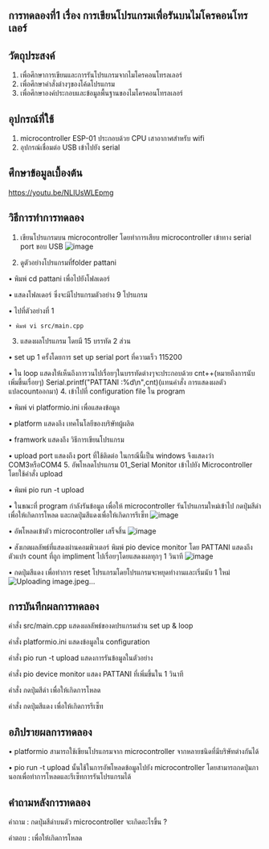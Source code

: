 ## การทดลองที่1 เรื่อง การเขียนโปรแกรมเพื่อรันบนไมโครคอนโทรเลอร์

## วัตถุประสงค์
1. เพื่อศึกษาการเขียนและการรันโปรแกรมจากไมโครคอนโทรลเลอร์
2. เพื่อศึกษาคำสั่งต่างๆของโค้ดโปรแกรม
3. เพื่อศึกษาองค์ประกอบและข้อมูลพื้นฐานของไมโครคอนโทรลเลอร์
 
## อุปกรณ์ที่ใช้
1. microcontroller ESP-01 ประกอบด้วย CPU เสาอากาศสำหรับ wifi
2. อุปกรณ์เชื่อมต่อ USB เข้าไปยัง serial

## ศึกษาข้อมูลเบื้องต้น
https://youtu.be/NLIUsWLEpmg

## วิธีการทำการทดลอง
1. เขียนโปรแกรมบน microcontroller โดยทำการเสียบ microcontroller เข้าทาง serial port ขอบ USB
![image](https://user-images.githubusercontent.com/80880074/112322076-2ddf3600-8ce3-11eb-94f0-e606eafb58f0.jpeg)

2. ดูตัวอย่างโปรแกรมที่folder pattani 
  
  • พิมพ์ cd pattani เพื่อไปยังโฟลเดอร์
  
  • แสดงโฟลเดอร์ ซึ่งจะมีโปรแกรมตัวอย่าง 9 โปรแกรม
  
  • ไปที่ตัวอย่างที่ 1
  
    • พิมพ์ vi src/main.cpp
3. แสดงผลโปรแกรม โดยมี 15 บรรทัด 2 ส่วน
  
  • set up 1 ครั้งโดยการ set up serial port ที่ความเร็ว 115200
  
  • ใน loop แสดงให้เห็นถึงการวนไปเรื่อยๆในบรรทัดต่างๆจะประกอบด้วย cnt++(หมายถึงการนับเพิ่มขึ้นเรื่อยๆ) Serial.printf("PATTANI :%d\n",cnt)(แทนคำสั่ง การแสดงผลตัวแปลcountออกมา)
4. เข้าไปที่  configuration file ใน program
  
  • พิมพ์ vi platformio.ini เพื่อแสดงข้อมูล
  
  • platform แสดงถึง เทคโนโลยีของบริษัทผู้ผลิต
  
  • framwork แสดงถึง วิธีการเขียนโปรแกรม
  
  • upload port แสดงถึง port ที่ใช้ติดต่อ ในกรณีนี้เป็น windows จึงแสดงว่า COM3หรือCOM4
5. อัพโหลดโปรแกรม 01_Serial Monitor เข้าไปยัง Microcontroller โดยใช้คำสั่ง upload
  
  • พิมพ์ pio run -t upload
  
  • ในขณะที่ program กำลังรันข้อมูล เพื่อให้ microcontroller รันโปรแกรมใหม่เข้าไป กดปุ่มสีดำเพื่อให้เกิดการโหลด และกดปุ่มสีแดงเพื่อให้เกิดการรีเซ็ท
  ![image](https://user-images.githubusercontent.com/80880074/112322366-6848d300-8ce3-11eb-9a60-52a808c67c5e.jpeg)

  • อัพโหลดเข้าตัว microcontroller เสร็จสิ้น
  ![image](https://user-images.githubusercontent.com/80880074/112322577-9b8b6200-8ce3-11eb-86df-90a7098adf8a.png)

  • สังเกตผลลัพธ์ที่แสดงผ่านคอมพิวเตอร์ พิมพ์ pio device monitor โดย PATTANI แสดงถึงตัวแปร count ที่ถูก impliment ไปเรื่อยๆโดยแสดงผลทุกๆ 1 วินาที
  ![image](https://user-images.githubusercontent.com/80880074/112322776-c5448900-8ce3-11eb-8897-066238aec856.jpeg)

  • กดปุ่มสีแดง เพื่อทำการ reset โปรแกรมโดยโปรแกรมจะหยุดทำงานและเริ่มนับ 1 ใหม่
  ![Uploading image.jpeg…]()


## การบันทึกผลการทดลอง
  คำสั่ง src/main.cpp แสดงผลลัพธ์ของดปรแกรมส่วน set up & loop
  
  คำสั่ง platformio.ini แสดงข้อมูลใน configuration
  
  คำสั่ง pio run -t upload แสดงการรันข้อมูลในตัวอย่าง
  
  คำสั่ง pio device monitor แสดง PATTANI ที่เพิ่มขึ้นใน 1 วินาที
  
  คำสั่ง กดปุ่มสีดำ เพื่อให้เกิดการโหลด 
  
  คำสั่ง กดปุ่มสีแดง เพื่อให้เกิดการรีเซ็ท
  
## อภิปรายผลการทดลอง
  • platformio สามารถใช้เขียนโปรแกรมจาก microcontroller จากหลายชนิดที่มีบริษัทต่างกันได้ 
  
  • pio run -t upload นั้นใช้ในการอัพโหลดข้อมูลไปยัง microcontroller โดยสามารถกดปุ่มภานอกเพื่อทำการโหลดและรีเซ็ทการรันโปรแกรมได้

## คำถามหลังการทดลอง 
 คำถาม : กดปุ่มสีดำบนตัว microcontroller จะเกิดอะไรขึ้น ?
 
 คำตอบ : เพื่อให้เกิดการโหลด
 
